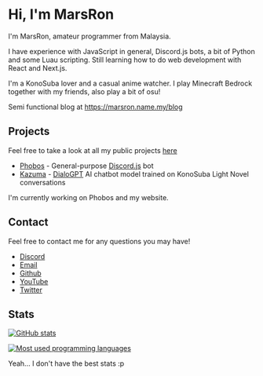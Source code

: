 # Hi, I'm MarsRon

I'm MarsRon, amateur programmer from Malaysia.

I have experience with JavaScript in general, Discord.js bots, a bit of Python and some Luau scripting.
Still learning how to do web development with React and Next.js.

I'm a KonoSuba lover and a casual anime watcher.
I play Minecraft Bedrock together with my friends, also play a bit of osu!

Semi functional blog at https://marsron.name.my/blog

## Projects

Feel free to take a look at all my public projects [here](https://github.com/MarsRon?tab=repositories)

- [Phobos](https://github.com/MarsRon/phobos) - General-purpose [Discord.js](https://discord.js.org) bot
- [Kazuma](https://github.com/MarsRon/kazuma) - [DialoGPT](https://github.com/microsoft/DialoGPT) AI chatbot model trained on KonoSuba Light Novel conversations

I'm currently working on Phobos and my website.

## Contact

Feel free to contact me for any questions you may have!

- [Discord](https://discord.gg/TSqw3jx)
- [Email](mailto:marsron204@gmail.com)
- [Github](https://github.com/MarsRon)
- [YouTube](https://youtube.com/MarsRon)
- [Twitter](https://twitter.com/MarsRon)

## Stats

[![GitHub stats](https://github-readme-stats.vercel.app/api?username=MarsRon&show_icons=true&theme=algolia 'GitHub stats')](https://github.com/MarsRon?tab=repositories)

[![Most used programming languages](https://github-readme-stats.vercel.app/api/top-langs/?username=MarsRon&theme=algolia&layout=compact 'Most used programming languages')](https://github.com/MarsRon?tab=repositories)

Yeah... I don't have the best stats :p
